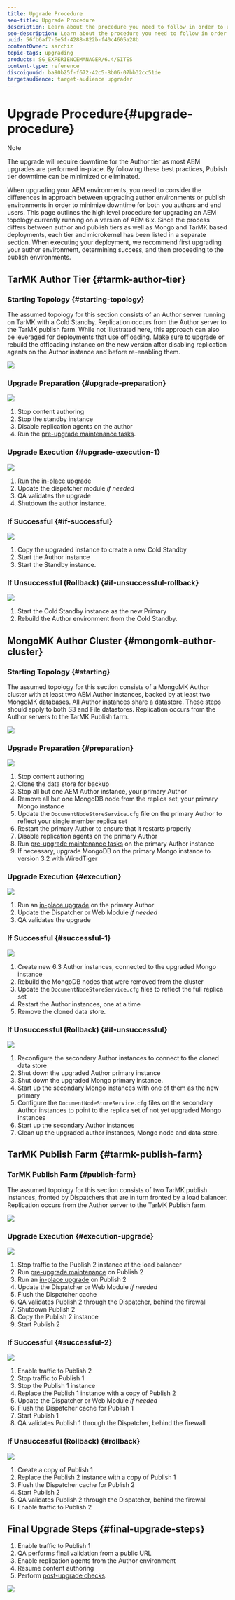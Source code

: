 ```yaml
---
title: Upgrade Procedure
seo-title: Upgrade Procedure
description: Learn about the procedure you need to follow in order to upgrade AEM.
seo-description: Learn about the procedure you need to follow in order to upgrade AEM.
uuid: 56fb6af7-6e5f-4288-822b-f40c4605a28b
contentOwner: sarchiz
topic-tags: upgrading
products: SG_EXPERIENCEMANAGER/6.4/SITES
content-type: reference
discoiquuid: ba90b25f-f672-42c5-8b06-07bb32cc51de
targetaudience: target-audience upgrader
---
```


# Upgrade Procedure{#upgrade-procedure}

>[!NOTE]
>
>The upgrade will require downtime for the Author tier as most AEM upgrades are performed in-place. By following these best practices, Publish tier downtime can be minimized or eliminated.

When upgrading your AEM environments, you need to consider the differences in approach between upgrading author environments or publish environments in order to minimize downtime for both you authors and end users. This page outlines the high level procedure for upgrading an AEM topology currently running on a version of AEM 6.x. Since the process differs between author and publish tiers as well as Mongo and TarMK based deployments, each tier and microkernel has been listed in a separate section. When executing your deployment, we recommend first upgrading your author environment, determining success, and then proceeding to the publish environments.

## TarMK Author Tier {#tarmk-author-tier}

### Starting Topology {#starting-topology}

The assumed topology for this section consists of an Author server running on TarMK with a Cold Standby. Replication occurs from the Author server to the TarMK publish farm. While not illustrated here, this approach can also be leveraged for deployments that use offloading. Make sure to upgrade or rebuild the offloading instance on the new version after disabling replication agents on the Author instance and before re-enabling them.

![](assets/tarmk_starting_topology.jpg)

### Upgrade Preparation {#upgrade-preparation}

![](assets/upgrade-preparation-author.png)

1. Stop content authoring  
1. Stop the standby instance  
1. Disable replication agents on the author  
1. Run the [pre-upgrade maintenance tasks](/help/sites-deploying/pre-upgrade-maintenance-tasks.md).

### Upgrade Execution {#upgrade-execution-1}

![](assets/execute_upgrade.jpg)

1. Run the [in-place upgrade](/help/sites-deploying/in-place-upgrade.md)
1. Update the dispatcher module *if needed* 
1. QA validates the upgrade  
1. Shutdown the author instance.

### If Successful {#if-successful}

![](assets/if_successful.jpg)

1. Copy the upgraded instance to create a new Cold Standby  
1. Start the Author instance  
1. Start the Standby instance.

### If Unsuccessful (Rollback) {#if-unsuccessful-rollback}

![](assets/rollback.jpg)

1. Start the Cold Standby instance as the new Primary  
1. Rebuild the Author environment from the Cold Standby.

## MongoMK Author Cluster {#mongomk-author-cluster}

### Starting Topology {#starting}

The assumed topology for this section consists of a MongoMK Author cluster with at least two AEM Author instances, backed by at least two MongoMK databases. All Author instances share a datastore. These steps should apply to both S3 and File datastores. Replication occurs from the Author servers to the TarMK Publish farm.

![](assets/mongo-topology.jpg)

### Upgrade Preparation {#preparation}

![](assets/mongo-upgrade_prep.jpg)

1. Stop content authoring  
1. Clone the data store for backup  
1. Stop all but one AEM Author instance, your primary Author
1. Remove all but one MongoDB node from the replica set, your primary Mongo instance 
1. Update the `DocumentNodeStoreService.cfg` file on the primary Author to reflect your single member replica set 
1. Restart the primary Author to ensure that it restarts properly  
1. Disable replication agents on the primary Author  
1. Run [pre-upgrade maintenance tasks](/help/sites-deploying/pre-upgrade-maintenance-tasks.md) on the primary Author instance  
1. If necessary, upgrade MongoDB on the primary Mongo instance to version 3.2 with WiredTiger

### Upgrade Execution {#execution}

![](assets/mongo-execution.jpg)

1. Run an [in-place upgrade](/help/sites-deploying/in-place-upgrade.md) on the primary Author  
1. Update the Dispatcher or Web Module *if needed* 
1. QA validates the upgrade

### If Successful {#successful-1}

![](assets/mongo-secondaries.jpg)

1. Create new 6.3 Author instances, connected to the upgraded Mongo instance  
1. Rebuild the MongoDB nodes that were removed from the cluster  
1. Update the `DocumentNodeStoreService.cfg` files to reflect the full replica set  
1. Restart the Author instances, one at a time  
1. Remove the cloned data store.

### If Unsuccessful (Rollback)  {#if-unsuccessful}

![](assets/mongo-rollback.jpg)

1. Reconfigure the secondary Author instances to connect to the cloned data store  
1. Shut down the upgraded Author primary instance  
1. Shut down the upgraded Mongo primary instance.  
1. Start up the secondary Mongo instances with one of them as the new primary  
1. Configure the `DocumentNodeStoreService.cfg` files on the secondary Author instances to point to the replica set of not yet upgraded Mongo instances  
1. Start up the secondary Author instances  
1. Clean up the upgraded author instances, Mongo node and data store.

## TarMK Publish Farm {#tarmk-publish-farm}

### TarMK Publish Farm {#publish-farm}

The assumed topology for this section consists of two TarMK publish instances, fronted by Dispatchers that are in turn fronted by a load balancer. Replication occurs from the Author server to the TarMK Publish farm.

![](assets/tarmk-pub-farmv5.png)

### Upgrade Execution {#execution-upgrade}

![](assets/upgrade-publish2.png)

1. Stop traffic to the Publish 2 instance at the load balancer  
1. Run [pre-upgrade maintenance](/help/sites-deploying/pre-upgrade-maintenance-tasks.md) on Publish 2  
1. Run an [in-place upgrade](/help/sites-deploying/in-place-upgrade.md) on Publish 2  
1. Update the Dispatcher or Web Module *if needed* 
1. Flush the Dispatcher cache  
1. QA validates Publish 2 through the Dispatcher, behind the firewall  
1. Shutdown Publish 2  
1. Copy the Publish 2 instance  
1. Start Publish 2

### If Successful {#successful-2}

![](assets/upgrade-publish1.png)

1. Enable traffic to Publish 2  
1. Stop traffic to Publish 1  
1. Stop the Publish 1 instance  
1. Replace the Publish 1 instance with a copy of Publish 2  
1. Update the Dispatcher or Web Module *if needed* 
1. Flush the Dispatcher cache for Publish 1  
1. Start Publish 1  
1. QA validates Publish 1 through the Dispatcher, behind the firewall

### If Unsuccessful (Rollback) {#rollback}

![](assets/pub_rollback.jpg)

1. Create a copy of Publish 1  
1. Replace the Publish 2 instance with a copy of Publish 1  
1. Flush the Dispatcher cache for Publish 2  
1. Start Publish 2  
1. QA validates Publish 2 through the Dispatcher, behind the firewall  
1. Enable traffic to Publish 2

## Final Upgrade Steps {#final-upgrade-steps}

1. Enable traffic to Publish 1  
1. QA performs final validation from a public URL  
1. Enable replication agents from the Author environment  
1. Resume content authoring  
1. Perform [post-upgrade checks](/help/sites-deploying/post-upgrade-checks-and-troubleshooting.md).

![](assets/final.jpg)
